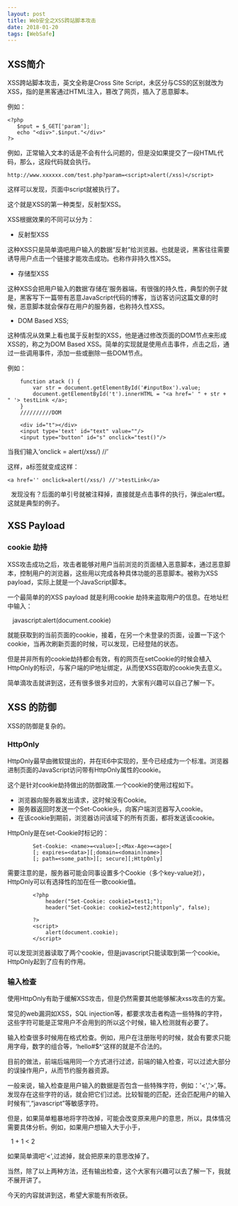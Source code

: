 ```yaml
---
layout: post
title: Web安全之XSS跨站脚本攻击
date: 2018-01-20
tags: [WebSafe]
---
```


## XSS简介

XSS跨站脚本攻击，英文全称是Cross Site Script，未区分与CSS的区别就改为XSS，指的是黑客通过HTML注入，篡改了网页，插入了恶意脚本。

例如：

    <?php
       $nput = $_GET['param'];
       echo "<div>".$input."</div>"
    ?>
   
例如，正常输入文本的话是不会有什么问题的，但是没如果提交了一段HTML代码，那么，这段代码就会执行。
  
    http://www.xxxxxx.com/test.php?param=<script>alert(/xss)</script>
 
这样可以发现，页面中script就被执行了。

这个就是XSS的第一种类型，反射型XSS。

XSS根据效果的不同可以分为：

- 反射型XSS

这种XSS只是简单滴吧用户输入的数据“反射”给浏览器。也就是说，黑客往往需要诱导用户点击一个链接才能攻击成功。也称作非持久性XSS。

- 存储型XSS

这种XSS会把用户输入的数据‘存储在’服务器端，有很强的持久性，典型的例子就是，黑客写下一篇带有恶意JavaScript代码的博客，当访客访问这篇文章的时候，恶意脚本就会保存在用户的服务器，也称持久性XSS。

- DOM Based XSS;

这种情况从效果上看也属于反射型的XSS，他是通过修改页面的DOM节点来形成XSS的，称之为DOM Based XSS。简单的实现就是使用点击事件，点击之后，通过一些调用事件，添加一些或删除一些DOM节点。

例如：

        function atack () {
            var str = document.getElementById('#inputBox').value;
            document.getElementById('t').innerHTML = "<a href=' " + str + " '> testLink </a>;
        }
        //////////DOM

        <div id="t"></div>
        <input type='text' id="text" value=""/>
        <input type="button" id="s" onclick="test()"/>

当我们输入‘onclick = alert(/xss/) //’

这样，a标签就变成这样：

    <a href='' onclick=alert(/xss/) //'>testLink</a>
   
   
发现没有？后面的单引号就被注释掉，直接就是点击事件的执行，弹出alert框。这就是典型的例子。

## XSS Payload

### cookie 劫持

XSS攻击成功之后，攻击者能够对用户当前浏览的页面植入恶意脚本，通过恶意脚本，控制用户的浏览器，这些用以完成各种具体功能的恶意脚本。被称为XSS payload，实际上就是一个JavaScript脚本。

一个最简单的的XSS payload 就是利用cookie 劫持来盗取用户的信息。在地址栏中输入：

         javascript:alert(document.cookie)

就能获取到的当前页面的cookie，接着，在另一个未登录的页面，设置一下这个cookie，当再次刷新页面的时候，可以发现，已经登陆的状态。

但是并非所有的cookie劫持都会有效，有的网页在setCookie的时候会植入HttpOnly的标识，与客户端的IP地址绑定，从而使XSS窃取的cookie失去意义。

简单滴攻击就讲到这，还有很多很多对应的，大家有兴趣可以自己了解一下。

## XSS 的防御

XSS的防御是复杂的。

### HttpOnly

HttpOnly最早由微软提出的，并在IE6中实现的，至今已经成为一个标准。浏览器进制页面的JavaScript访问带有HttpOnly属性的cookie。

这个是针对cookie劫持做出的防御政策.一个cookie的使用过程如下。

- 浏览器向服务器发出请求，这时候没有Cookie。
- 服务器返回时发送一个Set-Cookie头，向客户端浏览器写入cookie。
- 在该cookie到期前，浏览器访问该域下的所有页面，都将发送该cookie。

HttpOnly是在set-Cookie时标记的：

            Set-Cookie: <name>=<value>[;<Max-Age>=<age>[
            [; expires=<data>][;domain=<domain)name>]
            [; path=<some_path>][; secure][;HttpOnly]

需要注意的是，服务器可能会同事设置多个Cookie（多个key-value对），HttpOnly可以有选择性的加在任一歌cookie值。

            <?php
                header("Set-Cookie: cookie1=test1;");
                header("Set-Cookie: cookie2=test2;httponly", false);

            ?>
            <script>
                alert(document.cookie);
            </script>

可以发现浏览器读取了两个cookie，但是javascript只能读取到第一个cookie。HttpOnly起到了应有的作用。

### 输入检查

使用HttpOnly有助于缓解XSS攻击，但是仍然需要其他能够解决xss攻击的方案。

常见的web漏洞如XSS，SQL injection等，都要求攻击者构造一些特殊的字符，这些字符可能是正常用户不会用到的所以这个时候，输入检测就有必要了。

输入检查很多时候用在格式检查。例如，用户在注册账号的时候，就会有要求只能用字母，数字的组合等，‘hello#$^’这样的就是不合法的。

目前的做法，前端后端用同一个方式进行过滤，前端的输入检查，可以过滤大部分的误操作用户，从而节约服务器资源。

一般来说，输入检查是用户输入的数据是否包含一些特殊字符，例如：'<','>',等。发现存在这些字符的话，就会把它们过滤。比较智能的匹配，还会匹配用户的输入时候有'<scrip>',“javascript”等敏感字符。

但是，如果简单粗暴地将字符改掉，可能会改变原来用户的意思，所以，具体情况需要具体分析。例如，如果用户想输入大于小于，

         1 + 1 < 2

如果简单滴吧'<',过滤掉，就会把原来的意思改掉了。

当然，除了以上两种方法，还有输出检查，这个大家有兴趣可以去了解一下，我就不展开讲了。

今天的内容就讲到这，希望大家能有所收获。



















